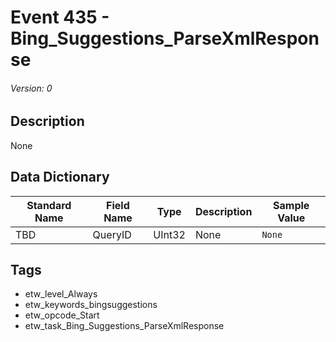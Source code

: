 # Event 435 - Bing_Suggestions_ParseXmlResponse
###### Version: 0

## Description
None

## Data Dictionary
|Standard Name|Field Name|Type|Description|Sample Value|
|---|---|---|---|---|
|TBD|QueryID|UInt32|None|`None`|

## Tags
* etw_level_Always
* etw_keywords_bingsuggestions
* etw_opcode_Start
* etw_task_Bing_Suggestions_ParseXmlResponse